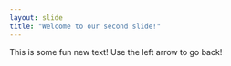 ```yaml
---
layout: slide
title: "Welcome to our second slide!"
---
```

This is some fun new text!
Use the left arrow to go back!